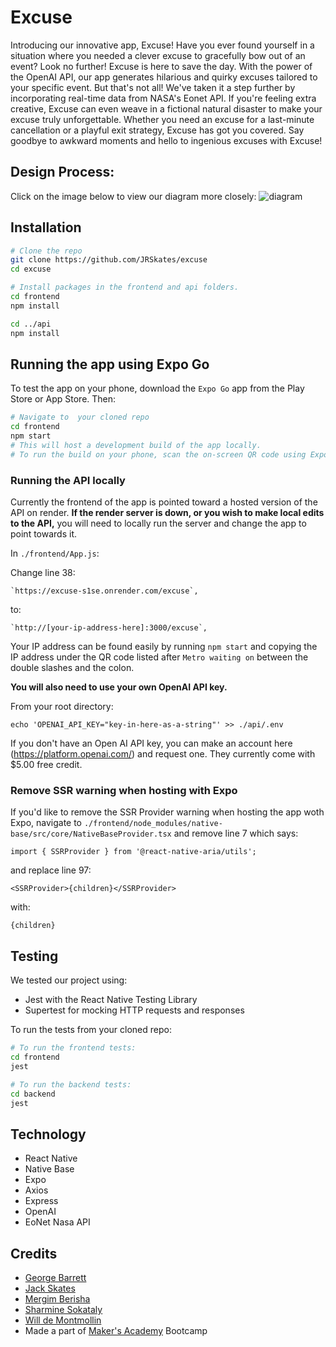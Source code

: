 # Excuse

Introducing our innovative app, Excuse! Have you ever found yourself in a situation where you needed a clever excuse to gracefully bow out of an event? Look no further! Excuse is here to save the day. With the power of the OpenAI API, our app generates hilarious and quirky excuses tailored to your specific event. But that's not all! We've taken it a step further by incorporating real-time data from NASA's Eonet API. If you're feeling extra creative, Excuse can even weave in a fictional natural disaster to make your excuse truly unforgettable. Whether you need an excuse for a last-minute cancellation or a playful exit strategy, Excuse has got you covered. Say goodbye to awkward moments and hello to ingenious excuses with Excuse!

## Design Process:
Click on the image below to view our diagram more closely:
![diagram](Excuse_Excalidraw.png)

## Installation

```bash
# Clone the repo
git clone https://github.com/JRSkates/excuse
cd excuse

# Install packages in the frontend and api folders.
cd frontend
npm install 

cd ../api
npm install

```

## Running the app using Expo Go
To test the app on your phone, download the `Expo Go` app from the Play Store or App Store. Then:
```bash
# Navigate to  your cloned repo
cd frontend
npm start
# This will host a development build of the app locally. 
# To run the build on your phone, scan the on-screen QR code using Expo Go.
```

### Running the API locally

Currently the frontend of the app is pointed toward a hosted version of the API on render. __If the render server is down, or you wish to make local edits to the API,__ you will need to locally run the server and change the app to point towards it. 

In `./frontend/App.js`:

Change line 38: 

```
`https://excuse-s1se.onrender.com/excuse`,
```

to:
```
`http://[your-ip-address-here]:3000/excuse`,
```
Your IP address can be found  easily by running `npm start` and copying the IP address under the QR code listed after `Metro waiting on` between the double slashes and the colon.

__You will also need to use your own OpenAI API key.__ 

From your root directory:
```
echo 'OPENAI_API_KEY="key-in-here-as-a-string"' >> ./api/.env
```
If you don't have an Open AI API key, you can make an account here (https://platform.openai.com/) and request one. They currently come with $5.00 free credit.
### Remove SSR warning when hosting  with Expo

If you'd like to remove the SSR Provider warning when hosting the app woth Expo, navigate to `./frontend/node_modules/native-base/src/core/NativeBaseProvider.tsx` and remove line 7 which says:

```
import { SSRProvider } from '@react-native-aria/utils';
```

and replace line 97:

```
<SSRProvider>{children}</SSRProvider>
```

with:
```
{children}
```
## Testing

We tested our project using:
- Jest with the React Native Testing Library
- Supertest for mocking HTTP requests and responses

To run the tests from your cloned repo:

```bash
# To run the frontend tests:
cd frontend
jest

# To run the backend tests:
cd backend
jest
```

## Technology

- React Native
- Native Base
- Expo
- Axios
- Express
- OpenAI
- EoNet Nasa API

## Credits

- [George Barrett](https://github.com/georgebarrett)
- [Jack Skates](https://github.com/JRSkates)
- [Mergim Berisha](https://github.com/Mergimberisha)
- [Sharmine Sokataly](https://github.com/sharmine-s)
- [Will de Montmollin](https://github.com/awdem)
- Made a part of [Maker's Academy](https://makers.tech/) Bootcamp
